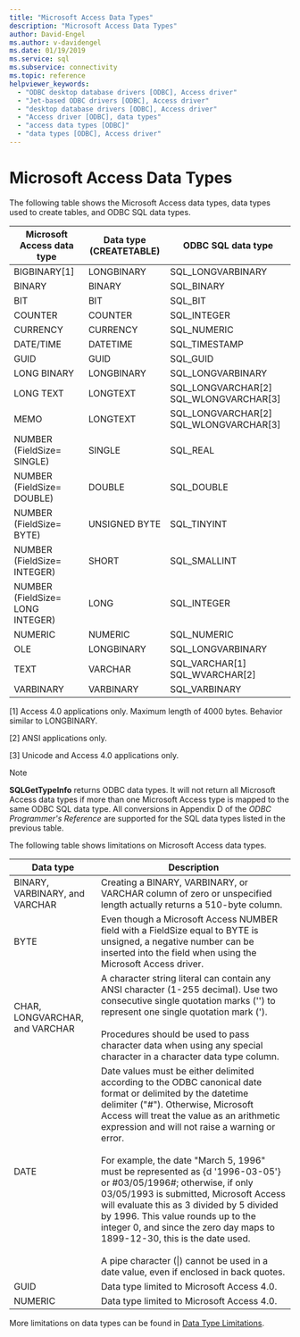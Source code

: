 ```yaml
---
title: "Microsoft Access Data Types"
description: "Microsoft Access Data Types"
author: David-Engel
ms.author: v-davidengel
ms.date: 01/19/2019
ms.service: sql
ms.subservice: connectivity
ms.topic: reference
helpviewer_keywords:
  - "ODBC desktop database drivers [ODBC], Access driver"
  - "Jet-based ODBC drivers [ODBC], Access driver"
  - "desktop database drivers [ODBC], Access driver"
  - "Access driver [ODBC], data types"
  - "access data types [ODBC]"
  - "data types [ODBC], Access driver"
---
```

# Microsoft Access Data Types
The following table shows the Microsoft Access data types, data types used to create tables, and ODBC SQL data types.  
  
|Microsoft Access data type|Data type (CREATETABLE)|ODBC SQL data type|  
|--------------------------------|-------------------------------|------------------------|  
|BIGBINARY[1]|LONGBINARY|SQL_LONGVARBINARY|  
|BINARY|BINARY|SQL_BINARY|  
|BIT|BIT|SQL_BIT|  
|COUNTER|COUNTER|SQL_INTEGER|  
|CURRENCY|CURRENCY|SQL_NUMERIC|  
|DATE/TIME|DATETIME|SQL_TIMESTAMP|  
|GUID|GUID|SQL_GUID|  
|LONG BINARY|LONGBINARY|SQL_LONGVARBINARY|  
|LONG TEXT|LONGTEXT|SQL_LONGVARCHAR[2] SQL_WLONGVARCHAR[3]|  
|MEMO|LONGTEXT|SQL_LONGVARCHAR[2] SQL_WLONGVARCHAR[3]|  
|NUMBER (FieldSize= SINGLE)|SINGLE|SQL_REAL|  
|NUMBER (FieldSize= DOUBLE)|DOUBLE|SQL_DOUBLE|  
|NUMBER (FieldSize= BYTE)|UNSIGNED BYTE|SQL_TINYINT|  
|NUMBER (FieldSize= INTEGER)|SHORT|SQL_SMALLINT|  
|NUMBER (FieldSize= LONG INTEGER)|LONG|SQL_INTEGER|  
|NUMERIC|NUMERIC|SQL_NUMERIC|  
|OLE|LONGBINARY|SQL_LONGVARBINARY|  
|TEXT|VARCHAR|SQL_VARCHAR[1] SQL_WVARCHAR[2]|  
|VARBINARY|VARBINARY|SQL_VARBINARY|  
  
 [1]   Access 4.0 applications only. Maximum length of 4000 bytes. Behavior similar to LONGBINARY.  
  
 [2]   ANSI applications only.  
  
 [3]   Unicode and Access 4.0 applications only.  
  
> [!NOTE]  
>  **SQLGetTypeInfo** returns ODBC data types. It will not return all Microsoft Access data types if more than one Microsoft Access type is mapped to the same ODBC SQL data type. All conversions in Appendix D of the *ODBC Programmer's Reference* are supported for the SQL data types listed in the previous table.  
  
 The following table shows limitations on Microsoft Access data types.  
  
|Data type|Description|  
|---------------|-----------------|  
|BINARY, VARBINARY, and VARCHAR|Creating a BINARY, VARBINARY, or VARCHAR column of zero or unspecified length actually returns a 510-byte column.|  
|BYTE|Even though a Microsoft Access NUMBER field with a FieldSize equal to BYTE is unsigned, a negative number can be inserted into the field when using the Microsoft Access driver.|  
|CHAR, LONGVARCHAR, and VARCHAR|A character string literal can contain any ANSI character (1-255 decimal). Use two consecutive single quotation marks ('') to represent one single quotation mark (').<br /><br /> Procedures should be used to pass character data when using any special character in a character data type column.|  
|DATE|Date values must be either delimited according to the ODBC canonical date format or delimited by the datetime delimiter ("#"). Otherwise, Microsoft Access will treat the value as an arithmetic expression and will not raise a warning or error.<br /><br /> For example, the date "March 5, 1996" must be represented as {d '1996-03-05'} or #03/05/1996#; otherwise, if only 03/05/1993 is submitted, Microsoft Access will evaluate this as 3 divided by 5 divided by 1996. This value rounds up to the integer 0, and since the zero day maps to 1899-12-30, this is the date used.<br /><br /> A pipe character (&#124;) cannot be used in a date value, even if enclosed in back quotes.|  
|GUID|Data type limited to Microsoft Access 4.0.|  
|NUMERIC|Data type limited to Microsoft Access 4.0.|  
  
 More limitations on data types can be found in [Data Type Limitations](../../odbc/microsoft/data-type-limitations.md).

